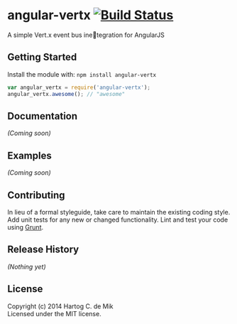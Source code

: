 # angular-vertx [![Build Status](https://secure.travis-ci.org/coffeeaddict/angular-vertx.png?branch=master)](http://travis-ci.org/coffeeaddict/angular-vertx)

A simple Vert.x event bus inetegration for AngularJS

## Getting Started
Install the module with: `npm install angular-vertx`

```javascript
var angular_vertx = require('angular-vertx');
angular_vertx.awesome(); // "awesome"
```

## Documentation
_(Coming soon)_

## Examples
_(Coming soon)_

## Contributing
In lieu of a formal styleguide, take care to maintain the existing coding style. Add unit tests for any new or changed functionality. Lint and test your code using [Grunt](http://gruntjs.com/).

## Release History
_(Nothing yet)_

## License
Copyright (c) 2014 Hartog C. de Mik  
Licensed under the MIT license.
